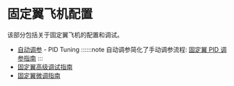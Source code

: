 # 固定翼飞机配置

该部分包括关于固定翼飞机的配置和调试。

- [自动调参](../config/autotune.md) - PID Tuning ::::::note 自动调参简化了手动调参流程: [固定翼 PID 调参指南](../config_fw/pid_tuning_guide_fixedwing.md)
:::
- [固定翼高级调试指南](../config_fw/advanced_tuning_guide_fixedwing.md)
- [固定翼微调指南](../config_fw/trimming_guide_fixedwing.md)